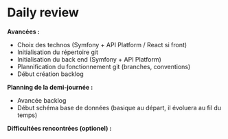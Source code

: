 # Daily review

**Avancées :**
- Choix des technos (Symfony + API Platform / React si front)
- Initialisation du répertoire git
- Initialisation du back end (Symfony + API Platform)
- Plannification du fonctionnement git (branches, conventions)
- Début création backlog

**Planning de la demi-journée :**
- Avancée backlog
- Début schéma base de données (basique au départ, il évoluera au fil du temps)


**Difficultées rencontrées (optionel) :**